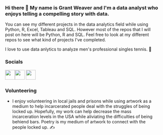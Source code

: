 ### Hi there 👋 My name is Grant Weaver and I'm a data analyst who enjoys telling a compelling story with data.

You can see my different projects in the data analytics field while using Python, R, Excel, Tableau and SQL. However most of the repos that I will post on here will be Python, R and SQL. Feel free to look at my different repos to see what kind of projects I've completed. 

I love to use data anlytics to analyze men's professional singles tennis. :tennis:

### Socials

<p align="left"> <a href="https://github.com/gcweaver31" target="_blank" rel="noreferrer"><img src="https://raw.githubusercontent.com/danielcranney/readme-generator/main/public/icons/socials/github.svg" width="32" height="32" /></a><a href="https://www.linkedin.com/comm/mynetwork/discovery-see-all?usecase=PEOPLE_FOLLOWS&followMember=hemansnation" target="_blank" rel="noreferrer"><img src="https://raw.githubusercontent.com/danielcranney/readme-generator/main/public/icons/socials/linkedin.svg" width="32" height="32" /></a> <a href="https://twitter.com/Stats_of_Tennis" target="_blank" rel="noreferrer"><img src="https://raw.githubusercontent.com/danielcranney/readme-generator/main/public/icons/socials/twitter.svg" width="32" height="32" /></a></p>



### Volunteering
- I enjoy volunteering in local jails and prisons while using artwork as a medium to help incarcerated people deal with the struggles of being locked up. Hopefully, my work can help decrease the mass incarceration levels in the USA while aliviating the difficulties of being behiend bars. Poetry is my medium of artwork to connect with the people locked up. :writing_hand:
